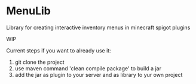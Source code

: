 # MenuLib
Library for creating interactive inventory menus in minecraft spigot plugins

WIP

Current steps if you want to already use it:

1. git clone the project
2. use maven command 'clean compile package' to build a jar
3. add the jar as plugin to your server and as library to yur own project
